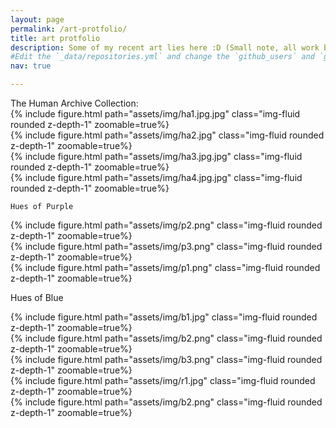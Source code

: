 ```yaml
---
layout: page
permalink: /art-protfolio/
title: art protfolio
description: Some of my recent art lies here :D (Small note, all work belongs to Aya Al Sabahi, please do not use any of my work without permission.Thank You.)
#Edit the `_data/repositories.yml` and change the `github_users` and `github_repos` lists to include your own GitHub profile and repositories.
nav: true

---
```


<div class="caption">
    The Human Archive Collection: 
</div>

<div class="row mt-3">
    <div class="col-sm mt-3 mt-md-0">
        {% include figure.html path="assets/img/ha1.jpg.jpg" class="img-fluid rounded z-depth-1" zoomable=true%}
    </div>
    <div class="col-sm mt-3 mt-md-0">
        {% include figure.html path="assets/img/ha2.jpg" class="img-fluid rounded z-depth-1" zoomable=true%}
    </div>
    <div class="col-sm mt-3 mt-md-0">
        {% include figure.html path="assets/img/ha3.jpg.jpg" class="img-fluid rounded z-depth-1" zoomable=true%}
    </div>
    <div class="col-sm mt-3 mt-md-0">
        {% include figure.html path="assets/img/ha4.jpg.jpg" class="img-fluid rounded z-depth-1" zoomable=true%}
    </div>
</div>

<div class="caption">

    Hues of Purple

</div>

<div class="row mt-3">
<div class="col-sm mt-3 mt-md-0">
        {% include figure.html path="assets/img/p2.png" class="img-fluid rounded z-depth-1" zoomable=true%}
    </div>
    <div class="col-sm mt-3 mt-md-0">
        {% include figure.html path="assets/img/p3.png" class="img-fluid rounded z-depth-1" zoomable=true%}
    </div>
    <div class="col-sm mt-3 mt-md-0">
        {% include figure.html path="assets/img/p1.png" class="img-fluid rounded z-depth-1" zoomable=true%}
    </div>
</div>

<div class="caption">
   
   Hues of Blue

</div>

<div class="row mt-3">
    <div class="col-sm mt-3 mt-md-0">
        {% include figure.html path="assets/img/b1.jpg" class="img-fluid rounded z-depth-1" zoomable=true%}
    </div>
    <div class="col-sm mt-3 mt-md-0">
        {% include figure.html path="assets/img/b2.png" class="img-fluid rounded z-depth-1" zoomable=true%}
    </div>
    <div class="col-sm mt-3 mt-md-0">
        {% include figure.html path="assets/img/b3.png" class="img-fluid rounded z-depth-1" zoomable=true%}
    </div>
</div>

<div class="row mt-3">
<div class="col-sm mt-3 mt-md-0">
        {% include figure.html path="assets/img/r1.jpg" class="img-fluid rounded z-depth-1" zoomable=true%}
    </div>
    <div class="col-sm mt-3 mt-md-0">
        {% include figure.html path="assets/img/b2.png" class="img-fluid rounded z-depth-1" zoomable=true%}
    </div>
</div>


